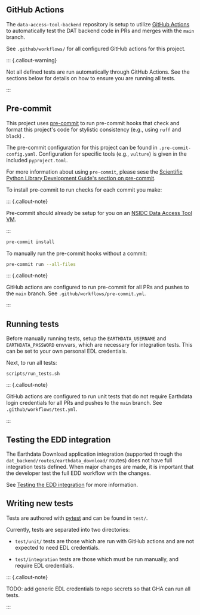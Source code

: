 ## GitHub Actions

The `data-access-tool-backend` repository is setup to utilize
[GitHub Actions](https://docs.github.com/en/actions) to automatically test the
DAT backend code in PRs and merges with the `main` branch.

See `.github/workflows/` for all configured GitHub actions for this project.

::: {.callout-warning}

Not all defined tests are run automatically through GitHub Actions. See the
sections below for details on how to ensure you are running all tests.

:::

## Pre-commit

This project uses [pre-commit](https://pre-commit.com/) to run pre-commit hooks
that check and format this project's code for stylistic consistency (e.g., using
`ruff` and `black`) .

The pre-commit configuration for this project can be found in
`.pre-commit-config.yaml`. Configuration for specific tools (e.g., `vulture`) is
given in the included `pyproject.toml`.

For more information about using `pre-commit`, please sese the
[Scientific Python Library Development Guide's section on pre-commit](https://learn.scientific-python.org/development/guides/gha-basic/#pre-commit).

To install pre-commit to run checks for each commit you make:

::: {.callout-note}

Pre-commit should already be setup for you on an
[NSIDC Data Access Tool VM](https://github.com/nsidc/data-access-tool-vm).

:::

```bash
pre-commit install
```

To manually run the pre-commit hooks without a commit:

```bash
pre-commit run --all-files
```

::: {.callout-note}

GitHub actions are configured to run pre-commit for all PRs and pushes to the
`main` branch. See `.github/workflows/pre-commit.yml`.

:::

## Running tests

Before manually running tests, setup the `EARTHDATA_USERNAME` and
`EARTHDATA_PASSWORD` envvars, which are necessary for integration tests. This
can be set to your own personal EDL credentials.

Next, to run all tests:

```
scripts/run_tests.sh
```

::: {.callout-note}

GitHub actions are configured to run unit tests that do not require Earthdata
login credentials for all PRs and pushes to the `main` branch. See
`.github/workflows/test.yml`.

:::

## Testing the EDD integration

The Earthdata Download application integration (supported through the
`dat_backend/routes/earthdata_download/` routes) does not have full integration
tests defined. When major changes are made, it is important that the developer
test the full EDD workflow with the changes.

See
[Testing the EDD integration](developing_with_edd.html#testing-the-edd-integration)
for more information.

## Writing new tests

Tests are authored with [pytest](https://docs.pytest.org/en/stable/) and can be
found in `test/`.

Currently, tests are separated into two directories:

- `test/unit/` tests are those which are run with GitHub actions and are not
  expected to need EDL credentials.

- `test/integration` tests are those which must be run manually, and require EDL
  credentials.

::: {.callout-note}

TODO: add generic EDL credentials to repo secrets so that GHA can run all tests.

:::
